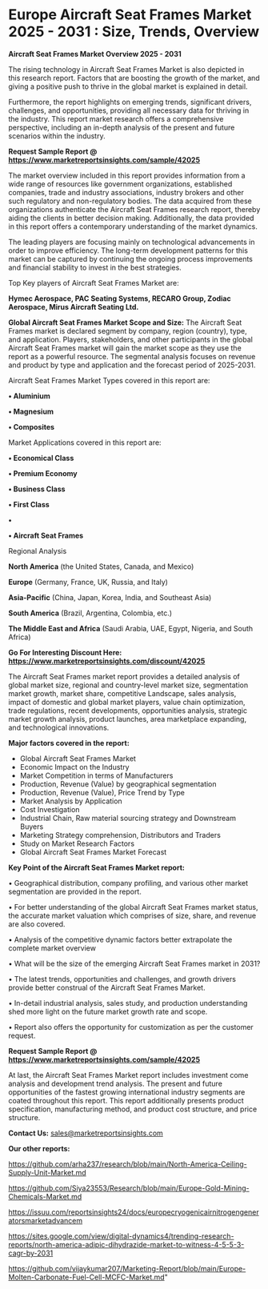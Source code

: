 # Europe Aircraft Seat Frames Market 2025 - 2031 : Size, Trends, Overview

<Strong> Aircraft Seat Frames Market Overview 2025 - 2031</strong>

The rising technology in Aircraft Seat Frames Market is also depicted in this research report. Factors that are boosting the growth of the market, and giving a positive push to thrive in the global market is explained in detail.

Furthermore, the report highlights on emerging trends, significant drivers, challenges, and opportunities, providing all necessary data for thriving in the industry. This report market research offers a comprehensive perspective, including an in-depth analysis of the present and future scenarios within the industry.

<strong>Request Sample Report @ <a href=https://www.marketreportsinsights.com/sample/42025>https://www.marketreportsinsights.com/sample/42025</a></strong>

The market overview included in this report provides information from a wide range of resources like government organizations, established companies, trade and industry associations, industry brokers and other such regulatory and non-regulatory bodies. The data acquired from these organizations authenticate the Aircraft Seat Frames research report, thereby aiding the clients in better decision making. Additionally, the data provided in this report offers a contemporary understanding of the market dynamics.

The leading players are focusing mainly on technological advancements in order to improve efficiency. The long-term development patterns for this market can be captured by continuing the ongoing process improvements and financial stability to invest in the best strategies.

Top Key players of Aircraft Seat Frames Market are:

<strong>Hymec Aerospace, PAC Seating Systems, RECARO Group, Zodiac Aerospace, Mirus Aircraft Seating Ltd.</strong>

<strong><b>Global Aircraft Seat Frames Market Scope and Size:</b></strong>
The Aircraft Seat Frames market is declared segment by company, region (country), type, and application. Players, stakeholders, and other participants in the global Aircraft Seat Frames market will gain the market scope as they use the report as a powerful resource. The segmental analysis focuses on revenue and product by type and application and the forecast period of 2025-2031.

Aircraft Seat Frames Market Types covered in this report are:

<strong>•  Aluminium

•  Magnesium

•  Composites</strong>

Market Applications covered in this report are:

<strong>•  Economical Class

•  Premium Economy

•  Business Class

•  First Class

•  

•  Aircraft Seat Frames</strong> 

Regional Analysis

<strong>North America</strong> (the United States, Canada, and Mexico)

<strong>Europe</strong> (Germany, France, UK, Russia, and Italy)

<strong>Asia-Pacific</strong> (China, Japan, Korea, India, and Southeast Asia)

<strong>South America</strong> (Brazil, Argentina, Colombia, etc.)

<strong>The Middle East and Africa</strong> (Saudi Arabia, UAE, Egypt, Nigeria, and South Africa)

<strong>Go For Interesting Discount Here: <a href=https://www.marketreportsinsights.com/discount/42025>https://www.marketreportsinsights.com/discount/42025</a></strong>

The Aircraft Seat Frames market report provides a detailed analysis of global market size, regional and country-level market size, segmentation market growth, market share, competitive Landscape, sales analysis, impact of domestic and global market players, value chain optimization, trade regulations, recent developments, opportunities analysis, strategic market growth analysis, product launches, area marketplace expanding, and technological innovations.

<strong><b>Major factors covered in the report:</b></strong>
<ul>
  <li>Global Aircraft Seat Frames Market </li>
  <li>Economic Impact on the Industry</li>
  <li>Market Competition in terms of Manufacturers</li>
  <li>Production, Revenue (Value) by geographical segmentation</li>
  <li>Production, Revenue (Value), Price Trend by Type</li>
  <li>Market Analysis by Application</li>
  <li>Cost Investigation</li>
  <li>Industrial Chain, Raw material sourcing strategy and Downstream Buyers</li>
  <li>Marketing Strategy comprehension, Distributors and Traders</li>
  <li>Study on Market Research Factors</li>
  <li>Global Aircraft Seat Frames Market Forecast</li>
</ul>

<strong><b>Key Point of the Aircraft Seat Frames Market report:</b></strong>

• Geographical distribution, company profiling, and various other market segmentation are provided in the report.

• For better understanding of the global Aircraft Seat Frames market status, the accurate market valuation which comprises of size, share, and revenue are also covered.

• Analysis of the competitive dynamic factors better extrapolate the complete market overview

• What will be the size of the emerging Aircraft Seat Frames market in 2031?

• The latest trends, opportunities and challenges, and growth drivers provide better construal of the Aircraft Seat Frames Market.

• In-detail industrial analysis, sales study, and production understanding shed more light on the future market growth rate and scope.

• Report also offers the opportunity for customization as per the customer request.

<strong>Request Sample Report @ <a href=https://www.marketreportsinsights.com/sample/42025>https://www.marketreportsinsights.com/sample/42025</a></strong>

At last, the Aircraft Seat Frames Market report includes investment come analysis and development trend analysis. The present and future opportunities of the fastest growing international industry segments are coated throughout this report. This report additionally presents product specification, manufacturing method, and product cost structure, and price structure.

<strong>Contact Us:</strong>
sales@marketreportsinsights.com

<strong>Our other reports:</strong>

<a href=https://github.com/arha237/research/blob/main/North-America-Ceiling-Supply-Unit-Market.md>https://github.com/arha237/research/blob/main/North-America-Ceiling-Supply-Unit-Market.md</a>

<a href=https://github.com/Siya23553/Research/blob/main/Europe-Gold-Mining-Chemicals-Market.md>https://github.com/Siya23553/Research/blob/main/Europe-Gold-Mining-Chemicals-Market.md</a>

<a href=https://issuu.com/reportsinsights24/docs/europecryogenicairnitrogengeneratorsmarketadvancem>https://issuu.com/reportsinsights24/docs/europecryogenicairnitrogengeneratorsmarketadvancem</a>

<a href=https://sites.google.com/view/digital-dynamics4/trending-research-reports/north-america-adipic-dihydrazide-market-to-witness-4-5-5-3-cagr-by-2031>https://sites.google.com/view/digital-dynamics4/trending-research-reports/north-america-adipic-dihydrazide-market-to-witness-4-5-5-3-cagr-by-2031</a>

<a href=https://github.com/vijaykumar207/Marketing-Report/blob/main/Europe-Molten-Carbonate-Fuel-Cell-MCFC-Market.md>https://github.com/vijaykumar207/Marketing-Report/blob/main/Europe-Molten-Carbonate-Fuel-Cell-MCFC-Market.md</a>"
